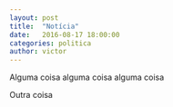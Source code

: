 ```yaml
---
layout: post
title:  "Notícia"
date:   2016-08-17 18:00:00
categories: politica
author: victor
---
```

Alguma coisa alguma coisa alguma coisa
<!--break-->
Outra coisa
